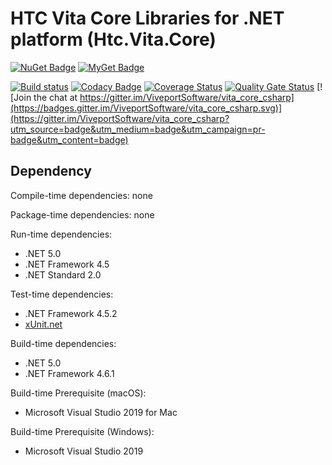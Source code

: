 # HTC Vita Core Libraries for .NET platform (Htc.Vita.Core)

[![NuGet Badge](https://buildstats.info/nuget/Htc.Vita.Core)](https://www.nuget.org/packages/Htc.Vita.Core/) [![MyGet Badge](https://buildstats.info/myget/viveportsoftware/Htc.Vita.Core)](https://www.myget.org/feed/viveportsoftware/package/nuget/Htc.Vita.Core)

[![Build status](https://ci.appveyor.com/api/projects/status/sqj5n0sk42l861w5/branch/master?svg=true)](https://ci.appveyor.com/project/kenelin/vita-core-csharp/branch/master) [![Codacy Badge](https://app.codacy.com/project/badge/Grade/0f8a422a8f364d52a33243a24b76da05)](https://www.codacy.com/gh/ViveportSoftware/vita_core_csharp/dashboard?utm_source=github.com&amp;utm_medium=referral&amp;utm_content=ViveportSoftware/vita_core_csharp&amp;utm_campaign=Badge_Grade) [![Coverage Status](https://coveralls.io/repos/github/ViveportSoftware/vita_core_csharp/badge.svg?branch=master)](https://coveralls.io/github/ViveportSoftware/vita_core_csharp?branch=master) [![Quality Gate Status](https://sonarcloud.io/api/project_badges/measure?project=ViveportSoftware_vita_core_csharp&metric=alert_status)](https://sonarcloud.io/dashboard?id=ViveportSoftware_vita_core_csharp) [![Join the chat at https://gitter.im/ViveportSoftware/vita_core_csharp](https://badges.gitter.im/ViveportSoftware/vita_core_csharp.svg)](https://gitter.im/ViveportSoftware/vita_core_csharp?utm_source=badge&utm_medium=badge&utm_campaign=pr-badge&utm_content=badge)

## Dependency

Compile-time dependencies: none

Package-time dependencies: none

Run-time dependencies:

* .NET 5.0
* .NET Framework 4.5
* .NET Standard 2.0

Test-time dependencies:

* .NET Framework 4.5.2
* [xUnit.net](https://xunit.github.io/)

Build-time dependencies:

* .NET 5.0
* .NET Framework 4.6.1

Build-time Prerequisite (macOS):

* Microsoft Visual Studio 2019 for Mac

Build-time Prerequisite (Windows):

* Microsoft Visual Studio 2019
